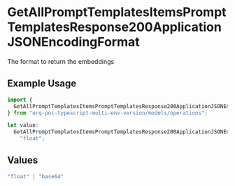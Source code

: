 # GetAllPromptTemplatesItemsPromptTemplatesResponse200ApplicationJSONEncodingFormat

The format to return the embeddings

## Example Usage

```typescript
import {
  GetAllPromptTemplatesItemsPromptTemplatesResponse200ApplicationJSONEncodingFormat,
} from "orq-poc-typescript-multi-env-version/models/operations";

let value:
  GetAllPromptTemplatesItemsPromptTemplatesResponse200ApplicationJSONEncodingFormat =
    "float";
```

## Values

```typescript
"float" | "base64"
```